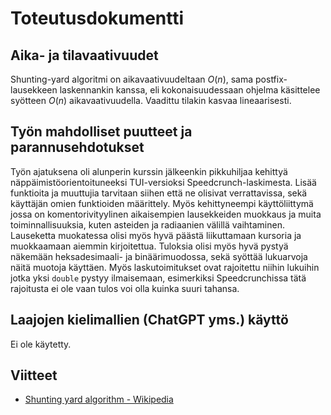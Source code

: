 # Toteutusdokumentti

## Aika- ja tilavaativuudet
Shunting-yard algoritmi on aikavaativuudeltaan $O(n)$, sama postfix-lausekkeen laskennankin kanssa, eli kokonaisuudessaan ohjelma käsittelee syötteen $O(n)$ aikavaativuudella. Vaadittu tilakin kasvaa lineaarisesti.

## Työn mahdolliset puutteet ja parannusehdotukset
Työn ajatuksena oli alunperin kurssin jälkeenkin pikkuhiljaa kehittyä näppäimistöorientoituneeksi TUI-versioksi Speedcrunch-laskimesta. 
Lisää funktioita ja muuttujia tarvitaan siihen että ne olisivat verrattavissa, sekä käyttäjän omien funktioiden määrittely.
Myös kehittyneempi käyttöliittymä jossa on komentorivityylinen aikaisempien lausekkeiden muokkaus ja muita toiminnallisuuksia, kuten asteiden ja radiaanien välillä vaihtaminen.
Lauseketta muokatessa olisi myös hyvä päästä liikuttamaan kursoria ja muokkaamaan aiemmin kirjoitettua.
Tuloksia olisi myös hyvä pystyä näkemään heksadesimaali- ja binäärimuodossa, sekä syöttää lukuarvoja näitä muotoja käyttäen.
Myös laskutoimitukset ovat rajoitettu niihin lukuihin jotka yksi `double` pystyy ilmaisemaan, esimerkiksi Speedcrunchissa tätä rajoitusta ei ole vaan tulos voi olla kuinka suuri tahansa.

## Laajojen kielimallien (ChatGPT yms.) käyttö
Ei ole käytetty.


## Viitteet
- [Shunting yard algorithm - Wikipedia](https://en.wikipedia.org/wiki/Shunting_yard_algorithm)


